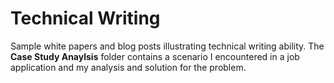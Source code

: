 # Technical Writing
Sample white papers and blog posts illustrating technical writing ability.  The **Case Study Anaylsis** folder contains a scenario I encountered in a job application and my analysis and solution for the problem.
